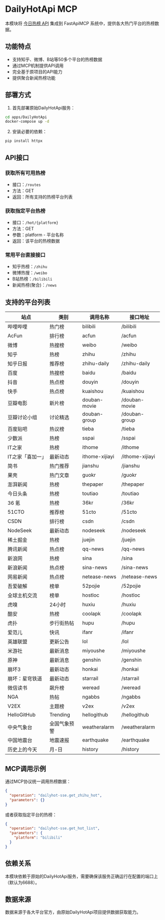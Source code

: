 # DailyHotApi MCP

本模块将 [今日热榜 API](https://github.com/imsyy/DailyHotApi) 集成到 FastApiMCP 系统中，提供各大热门平台的热榜数据。

## 功能特点

- 支持知乎、微博、B站等50多个平台的热榜数据
- 通过MCP机制提供API调用
- 完全基于原项目的API能力
- 提供聚合新闻热榜功能

## 部署方式

1. 首先部署原始DailyHotApi服务：

```bash
cd apps/DailyHotApi
docker-compose up -d
```

2. 安装必要的依赖：

```bash
pip install httpx
```

## API接口

### 获取所有可用热榜
- 接口：`/routes`
- 方法：GET
- 返回：所有支持的热榜平台列表

### 获取指定平台热榜
- 接口：`/hot/{platform}`
- 方法：GET
- 参数：platform - 平台名称
- 返回：该平台的热榜数据

### 常用平台直接接口
- 知乎热榜：`/zhihu`
- 微博热搜：`/weibo`
- B站热榜：`/bilibili`
- 新闻热榜(聚合)：`/news`

## 支持的平台列表

| 站点 | 类别 | 调用名称 | 接口地址 |
|------|------|----------|----------|
| 哔哩哔哩 | 热门榜 | bilibili | /bilibili |
| AcFun | 排行榜 | acfun | /acfun |
| 微博 | 热搜榜 | weibo | /weibo |
| 知乎 | 热榜 | zhihu | /zhihu |
| 知乎日报 | 推荐榜 | zhihu-daily | /zhihu-daily |
| 百度 | 热搜榜 | baidu | /baidu |
| 抖音 | 热点榜 | douyin | /douyin |
| 快手 | 热点榜 | kuaishou | /kuaishou |
| 豆瓣电影 | 新片榜 | douban-movie | /douban-movie |
| 豆瓣讨论小组 | 讨论精选 | douban-group | /douban-group |
| 百度贴吧 | 热议榜 | tieba | /tieba |
| 少数派 | 热榜 | sspai | /sspai |
| IT之家 | 热榜 | ithome | /ithome |
| IT之家「喜加一」 | 最新动态 | ithome-xijiayi | /ithome-xijiayi |
| 简书 | 热门推荐 | jianshu | /jianshu |
| 果壳 | 热门文章 | guokr | /guokr |
| 澎湃新闻 | 热榜 | thepaper | /thepaper |
| 今日头条 | 热榜 | toutiao | /toutiao |
| 36 氪 | 热榜 | 36kr | /36kr |
| 51CTO | 推荐榜 | 51cto | /51cto |
| CSDN | 排行榜 | csdn | /csdn |
| NodeSeek | 最新动态 | nodeseek | /nodeseek |
| 稀土掘金 | 热榜 | juejin | /juejin |
| 腾讯新闻 | 热点榜 | qq-news | /qq-news |
| 新浪网 | 热榜 | sina | /sina |
| 新浪新闻 | 热点榜 | sina-news | /sina-news |
| 网易新闻 | 热点榜 | netease-news | /netease-news |
| 吾爱破解 | 榜单 | 52pojie | /52pojie |
| 全球主机交流 | 榜单 | hostloc | /hostloc |
| 虎嗅 | 24小时 | huxiu | /huxiu |
| 酷安 | 热榜 | coolapk | /coolapk |
| 虎扑 | 步行街热帖 | hupu | /hupu |
| 爱范儿 | 快讯 | ifanr | /ifanr |
| 英雄联盟 | 更新公告 | lol | /lol |
| 米游社 | 最新消息 | miyoushe | /miyoushe |
| 原神 | 最新消息 | genshin | /genshin |
| 崩坏3 | 最新动态 | honkai | /honkai |
| 崩坏：星穹铁道 | 最新动态 | starrail | /starrail |
| 微信读书 | 飙升榜 | weread | /weread |
| NGA | 热帖 | ngabbs | /ngabbs |
| V2EX | 主题榜 | v2ex | /v2ex |
| HelloGitHub | Trending | hellogithub | /hellogithub |
| 中央气象台 | 全国气象预警 | weatheralarm | /weatheralarm |
| 中国地震台 | 地震速报 | earthquake | /earthquake |
| 历史上的今天 | 月-日 | history | /history |

## MCP调用示例

通过MCP协议统一调用热榜数据：

```json
{
  "operation": "dailyhot-sse.get_zhihu_hot",
  "parameters": {}
}
```

或者获取指定平台的热榜：

```json
{
  "operation": "dailyhot-sse.get_hot_list",
  "parameters": {
    "platform": "bilibili"
  }
}
```

## 依赖关系

本模块依赖于原始的DailyHotApi服务，需要确保该服务正确运行在配置的端口上（默认为6688）。

## 数据来源

数据来源于各大平台官方，由原始DailyHotApi项目提供数据获取能力。 